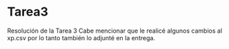 # Tarea3
Resolución de la Tarea 3
Cabe mencionar que le realicé algunos cambios al xp.csv por lo tanto también lo adjunté en la entrega.
